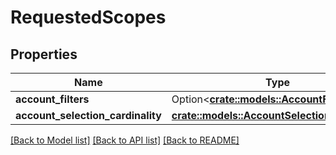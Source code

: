# RequestedScopes

## Properties

Name | Type | Description | Notes
------------ | ------------- | ------------- | -------------
**account_filters** | Option<[**crate::models::AccountFilter**](AccountFilter.md)> |  | [optional]
**account_selection_cardinality** | [**crate::models::AccountSelectionCardinality**](AccountSelectionCardinality.md) |  | 

[[Back to Model list]](../README.md#documentation-for-models) [[Back to API list]](../README.md#documentation-for-api-endpoints) [[Back to README]](../README.md)


